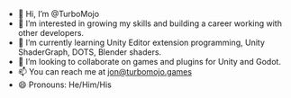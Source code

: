 - 👋 Hi, I’m @TurboMojo
- 👀 I’m interested in growing my skills and building a career working with other developers.
- 🌱 I’m currently learning Unity Editor extension programming, Unity ShaderGraph, DOTS, Blender shaders.
- 💞️ I’m looking to collaborate on games and plugins for Unity and Godot.
- 📫 You can reach me at jon@turbomojo.games
- 😄 Pronouns: He/Him/His

<!---
TurboMojo/TurboMojo is a ✨ special ✨ repository because its `README.md` (this file) appears on your GitHub profile.
You can click the Preview link to take a look at your changes.
--->

